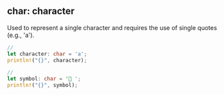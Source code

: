 ## char: character

Used to represent a single character and requires the use of single quotes (e.g., 'a').

```rust
//
let character: char = 'a';
println!("{}", character);

//
let symbol: char = ' ';
println!("{}", symbol);
```

